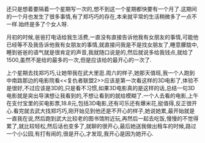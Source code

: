   还只是想着要隔着一个星期写一次的,想不到这一个星期都快要有一个月了.这期间的一个月也发生了很多事情,有了郑巧巧的存在,本来就平常的生活稍微多了一点不一样.始终是多了个女人呀.

  月初的时候,爸爸打电话给我生活费,一直没有直接告诉他我有女朋友的事情,可能他已经等不及我告诉他我有女朋友的事情,就直接问我是不是找女朋友了,睡意朦胧中,睡到爸爸的语气就是很肯定的声音,我就随口说是的,然后就说多给我钱点,就给了1500,虽然不是给的最多的一次,但是应该给的最开心的一次了.

  上个星期去找郑巧巧,让她带我在武大里逛.周六的样子,她那天值班,我一个人跑到中南路那边的电影院看<<复仇者联盟2>>应该是第一次看这样的3D电影了,体验不是很好,不过应该是3D的,只是看不习惯,如果3D电影真的是这样的话,总结一句3D电影就是突出导演想让我看到的,不想让看到的就给模糊了.一个人去看的电影,上午在支付宝里的买电影票,18.8元,包括3D电影,还有可乐还有爆米花,挺值得,反正很开心.看完就去武大找郑巧巧,刚开始见到他还是不开心的样子,她说她累,最开始就是一直我在说,然后跑到武大比较老的图书馆附近玩,再然后一起去吃饭,慢慢的不觉得累了,就比较轻松,然后话也变多了,就聊的很开心,最后她送我做出租车的时候,路过一个小公园,有打有闹的,很是开心,才发现,我开心是因为她开心.